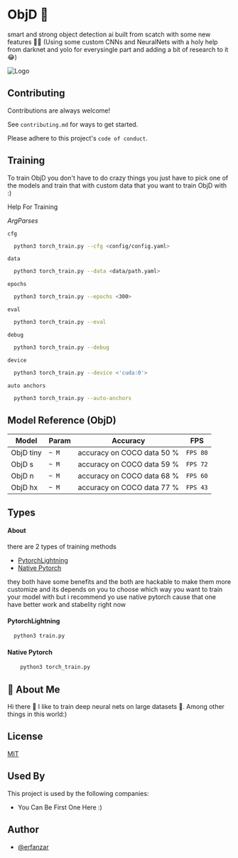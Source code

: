 
# ObjD 🚀
smart and strong object detection ai built from scatch with some new features 🚀🚀 (Using some custom CNNs and NeuralNets with a holy help from darknet and yolo for everysingle part and adding a bit of research to it 😂)


![Logo](https://dev-to-uploads.s3.amazonaws.com/uploads/articles/th5xamgrr6se0x5ro4g6.png)


## Contributing

Contributions are always welcome!

See `contributing.md` for ways to get started.

Please adhere to this project's `code of conduct`.


## Training

To train ObjD you don't have to do crazy things you just have to pick one of the models and train that with custom data that you want to train ObjD with :)


Help For Training 

*ArgParses*


`cfg`
```bash
  python3 torch_train.py --cfg <config/config.yaml>
```

`data`
```bash
  python3 torch_train.py --data <data/path.yaml>
```


`epochs`
```bash
  python3 torch_train.py --epochs <300>
```


`eval`
```bash
  python3 torch_train.py --eval
```


`debug`
```bash
  python3 torch_train.py --debug
```



`device`
```bash
  python3 torch_train.py --device <'cuda:0'>
```



`auto anchors`
```bash
  python3 torch_train.py --auto-anchors
```
## Model Reference (ObjD)

| Model             | Param     |  Accuracy | FPS|                           
| ----------------- | -----------|- | -|
| ObjD tiny | `~ M` |accuracy on COCO data 50 %| `FPS 80`|
| ObjD s | `~ M` |accuracy on COCO data 59 %| `FPS 72`|
| ObjD n | `~ M` |accuracy on COCO data 68 %| `FPS 60`|
| ObjD hx | `~ M`|accuracy on COCO data 77 %| `FPS 43`|



## Types

#### About 

there are 2 types of training methods 
 

- [PytorchLightning](https://github.com/erfanzar/ObjD/blob/main/train.py)
- [Native Pytorch](https://github.com/erfanzar/ObjD/blob/main/torch_train.py)

they both have some benefits and the both are hackable to make them more customize and its depends on you to choose which way you want to train your model with but i recommend yo use native pytorch cause that one have better work and stabelity right now

#### PytorchLightning 

```bash
  python3 train.py 
```

#### Native Pytorch

```python
    python3 torch_train.py 
```





## 🚀 About Me
Hi there 👋
I like to train deep neural nets on large datasets 🧠.
Among other things in this world:)

## License

[MIT](https://choosealicense.com/licenses/mit/)


## Used By

This project is used by the following companies:

- You Can Be First One Here :)



## Author

- [@erfanzar](https://www.github.com/erfanzar)


